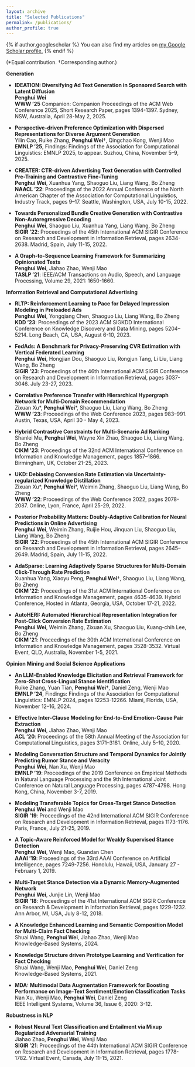 ```yaml
---
layout: archive
title: "Selected Publications"
permalink: /publications/
author_profile: true
---
```


{% if author.googlescholar %}
  You can also find my articles on <u><a href="{{author.googlescholar}}">my Google Scholar profile</a>.</u>
{% endif %}

(\*Equal contribution. †Corresponding author.)

**Generation**

* **IDEATION: Diversifying Ad Text Generation in Sponsored Search with Latent Diffusion**  
**Penghui Wei**  
**WWW ’25** Companion: Companion Proceedings of the ACM Web Conference 2025, Short Research Paper, pages 1394-1397. Sydney, NSW, Australia, April 28-May 2, 2025.  

* **Perspective-driven Preference Optimization with Dispersed Representations for Diverse Argument Generation**  
Yilin Cao, Ruike Zhang, **Penghui Wei**†, Qingchao Kong, Wenji Mao  
**EMNLP ’25**, Findings: Findings of the Association for Computational Linguistics: EMNLP 2025, to appear. Suzhou, China, November 5–9, 2025.  

* **CREATER: CTR-driven Advertising Text Generation with Controlled Pre-Training and Contrastive Fine-Tuning**  
**Penghui Wei**, Xuanhua Yang, Shaoguo Liu, Liang Wang, Bo Zheng  
**NAACL ’22**: Proceedings of the 2022 Annual Conference of the North American Chapter of the Association for Computational Linguistics, Industry Track, pages 9–17. Seattle, Washington, USA, July 10-15, 2022.

* **Towards Personalized Bundle Creative Generation with Contrastive Non-Autoregressive Decoding**  
**Penghui Wei**, Shaoguo Liu, Xuanhua Yang, Liang Wang, Bo Zheng  
**SIGIR ’22**: Proceedings of the 45th International ACM SIGIR Conference on Research and Development in Information Retrieval, pages 2634-2638. Madrid, Spain, July 11-15, 2022.      

* **A Graph-to-Sequence Learning Framework for Summarizing Opinionated Texts**  
**Penghui Wei**, Jiahao Zhao, Wenji Mao  
**TASLP ’21**: IEEE/ACM Transactions on Audio, Speech, and Language Processing, Volume 29, 2021: 1650-1660.  


**Information Retrieval and Computational Advertising**

* **RLTP: Reinforcement Learning to Pace for Delayed Impression Modeling in Preloaded Ads**  
**Penghui Wei**, Yongqiang Chen, Shaoguo Liu, Liang Wang, Bo Zheng  
**KDD ’23**: Proceedings of the 2023 ACM SIGKDD International Conference on Knowledge Discovery and Data Mining, pages 5204–5214. Long Beach, CA, USA, August 6-10, 2023.   

* **FedAds: A Benchmark for Privacy-Preserving CVR Estimation with Vertical Federated Learning**  
**Penghui Wei**, Hongjian Dou, Shaoguo Liu, Rongjun Tang, Li Liu, Liang Wang, Bo Zheng  
**SIGIR ’23**: Proceedings of the 46th International ACM SIGIR Conference on Research and Development in Information Retrieval, pages 3037-3046. July 23-27, 2023.  

* **Correlative Preference Transfer with Hierarchical Hypergraph Network for Multi-Domain Recommendation**  
Zixuan Xu\*, **Penghui Wei**\*, Shaoguo Liu, Liang Wang, Bo Zheng  
**WWW ’23**: Proceedings of the Web Conference 2023, pages 983–991. Austin, Texas, USA, April 30 - May 4, 2023.   

* **Hybrid Contrastive Constraints for Multi-Scenario Ad Ranking**  
Shanlei Mu, **Penghui Wei**, Wayne Xin Zhao, Shaoguo Liu, Liang Wang, Bo Zheng  
**CIKM ’23**: Proceedings of the 32nd ACM International Conference on Information and Knowledge Management, pages 1857–1866. Birmingham, UK, October 21-25, 2023.        

* **UKD: Debiasing Conversion Rate Estimation via Uncertainty-regularized Knowledge Distillation**  
Zixuan Xu\*, **Penghui Wei**\*, Weimin Zhang, Shaoguo Liu, Liang Wang, Bo Zheng  
**WWW ’22**: Proceedings of the Web Conference 2022, pages 2078-2087. Online, Lyon, France, April 25-29, 2022.

* **Posterior Probability Matters: Doubly-Adaptive Calibration for Neural Predictions in Online Advertising**  
**Penghui Wei**, Weimin Zhang, Ruijie Hou, Jinquan Liu, Shaoguo Liu, Liang Wang, Bo Zheng  
**SIGIR ’22**: Proceedings of the 45th International ACM SIGIR Conference on Research and Development in Information Retrieval, pages 2645–2649. Madrid, Spain, July 11-15, 2022.    

* **AdaSparse: Learning Adaptively Sparse Structures for Multi-Domain Click-Through Rate Prediction**  
Xuanhua Yang, Xiaoyu Peng, **Penghui Wei**†, Shaoguo Liu, Liang Wang, Bo Zheng    
**CIKM ’22**: Proceedings of the 31st ACM International Conference on Information and Knowledge Management, pages 4635-4639. Hybrid Conference, Hosted in Atlanta, Georgia, USA, October 17-21, 2022.
   
* **AutoHERI: Automated Hierarchical Representation Integration for Post-Click Conversion Rate Estimation**  
**Penghui Wei**, Weimin Zhang, Zixuan Xu, Shaoguo Liu, Kuang-chih Lee, Bo Zheng  
**CIKM ’21**: Proceedings of the 30th ACM International Conference on Information and Knowledge Management, pages 3528-3532. Virtual Event, QLD, Australia, November 1-5, 2021.  


**Opinion Mining and Social Science Applications**

* **An LLM-Enabled Knowledge Elicitation and Retrieval Framework for Zero-Shot Cross-Lingual Stance Identification**  
Ruike Zhang, Yuan Tian, **Penghui Wei**†, Daniel Zeng, Wenji Mao  
**EMNLP ’24**, Findings: Findings of the Association for Computational Linguistics: EMNLP 2024, pages 12253-12266. Miami, Florida, USA, November 12–16, 2024.  

* **Effective Inter-Clause Modeling for End-to-End Emotion-Cause Pair Extraction**  
**Penghui Wei**, Jiahao Zhao, Wenji Mao  
**ACL ’20**: Proceedings of the 58th Annual Meeting of the Association for Computational Linguistics, pages 3171–3181. Online, July 5–10, 2020.  

* **Modeling Conversation Structure and Temporal Dynamics for Jointly Predicting Rumor Stance and Veracity**  
**Penghui Wei**, Nan Xu, Wenji Mao  
**EMNLP ’19**: Proceedings of the 2019 Conference on Empirical Methods in Natural Language Processing and the 9th International Joint Conference on Natural Language Processing, pages 4787-4798. Hong Kong, China, November 3-7, 2019.  

* **Modeling Transferable Topics for Cross-Target Stance Detection**     
**Penghui Wei** and Wenji Mao  
**SIGIR ’19**: Proceedings of the 42nd International ACM SIGIR Conference on Research and Development in Information Retrieval, pages 1173-1176. Paris, France, July 21-25, 2019.
  
* **A Topic-Aware Reinforced Model for Weakly Supervised Stance Detection**    
**Penghui Wei**, Wenji Mao, Guandan Chen  
**AAAI ’19**: Proceedings of the 33rd AAAI Conference on Artificial Intelligence, pages 7249-7256. Honolulu, Hawaii, USA, January 27 - February 1, 2019.  

* **Multi-Target Stance Detection via a Dynamic Memory-Augmented Network**       
**Penghui Wei**, Junjie Lin, Wenji Mao  
**SIGIR ’18**: Proceedings of the 41st International ACM SIGIR Conference on Research & Development in Information Retrieval, pages 1229-1232. Ann Arbor, MI, USA, July 8-12, 2018.  

* **A Knowledge Enhanced Learning and Semantic Composition Model for Multi-Claim Fact Checking**  
Shuai Wang, **Penghui Wei**, Jiahao Zhao, Wenji Mao  
Knowledge-Based Systems, 2024.  

* **Knowledge Structure driven Prototype Learning and Verification for Fact Checking**  
Shuai Wang, Wenji Mao, **Penghui Wei**, Daniel Zeng  
Knowledge-Based Systems, 2021.  

* **MDA: Multimodal Data Augmentation Framework for Boosting Performance on Image-Text Sentiment/Emotion Classification Tasks**  
Nan Xu, Wenji Mao, **Penghui Wei**, Daniel Zeng  
IEEE Intelligent Systems, Volume 36, Issue 6, 2020: 3-12.

**Robustness in NLP**

* **Robust Neural Text Classification and Entailment via Mixup Regularized Adversarial Training**     
Jiahao Zhao, **Penghui Wei**, Wenji Mao  
**SIGIR ’21**: Proceedings of the 44th International ACM SIGIR Conference on Research and Development in Information Retrieval, pages 1778-1782. Virtual Event, Canada, July 11-15, 2021.    
